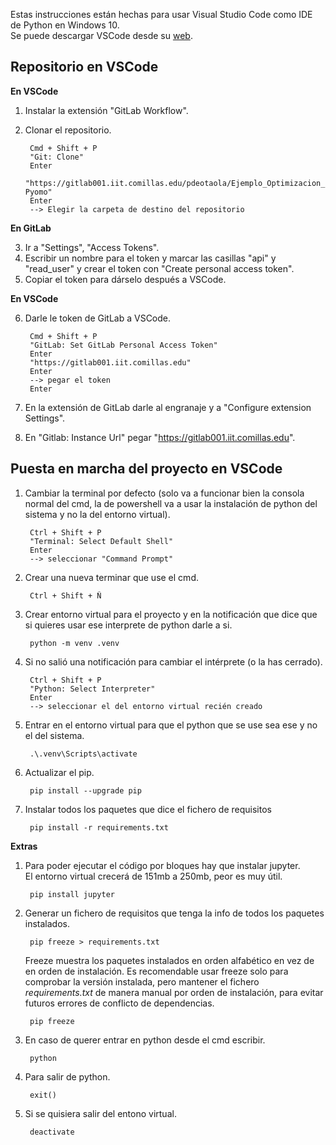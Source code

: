 Estas instrucciones están hechas para usar Visual Studio Code como IDE de Python en Windows 10. <br>
Se puede descargar VSCode desde su [web](https://code.visualstudio.com/download).

## Repositorio en VSCode

**En VSCode**

1. Instalar la extensión "GitLab Workflow".
2. Clonar el repositorio.

        Cmd + Shift + P
        "Git: Clone"
        Enter
        "https://gitlab001.iit.comillas.edu/pdeotaola/Ejemplo_Optimizacion_Python-Pyomo"
        Enter
    	--> Elegir la carpeta de destino del repositorio
        
**En GitLab**

3. Ir a "Settings", "Access Tokens".
4. Escribir un nombre para el token y marcar las casillas "api" y "read_user" y crear el token con "Create personal access token".
5. Copiar el token para dárselo después a VSCode.

**En VSCode**

6. Darle le token de GitLab a VSCode.

        Cmd + Shift + P
        "GitLab: Set GitLab Personal Access Token"
        Enter
        "https://gitlab001.iit.comillas.edu"
        Enter
        --> pegar el token
        Enter
        
7. En la extensión de GitLab darle al engranaje y a "Configure extension Settings".
8. En "Gitlab: Instance Url" pegar "https://gitlab001.iit.comillas.edu".

## Puesta en marcha del proyecto en VSCode

1. Cambiar la terminal por defecto (solo va a funcionar bien la consola normal del cmd, la de powershell va a usar la instalación de python del sistema y no la del entorno virtual).

		Ctrl + Shift + P
		"Terminal: Select Default Shell"
		Enter
		--> seleccionar "Command Prompt"

2. Crear una nueva terminar que use el cmd.

		Ctrl + Shift + Ñ

3. Crear entorno virtual para el proyecto y en la notificación que dice que si quieres usar ese interprete de python darle a si.

		python -m venv .venv

4. Si no salió una notificación para cambiar el intérprete (o la has cerrado).

		Ctrl + Shift + P
		"Python: Select Interpreter"
		Enter
		--> seleccionar el del entorno virtual recién creado

5. Entrar en el entorno virtual para que el python que se use sea ese y no el del sistema.

		.\.venv\Scripts\activate

6. Actualizar el pip.

		pip install --upgrade pip

7. Instalar todos los paquetes que dice el fichero de requisitos

		pip install -r requirements.txt
		


**Extras** 
1. Para poder ejecutar el código por bloques hay que instalar jupyter. <br>
	El entorno virtual crecerá de 151mb a 250mb, peor es muy útil.

		pip install jupyter

2. Generar un fichero de requisitos que tenga la info de todos los paquetes instalados.

		pip freeze > requirements.txt

	Freeze muestra los paquetes instalados en orden alfabético en vez de en orden de instalación. Es recomendable usar freeze solo para comprobar la versión instalada, pero mantener el fichero *requirements.txt* de manera manual por orden de instalación, para evitar futuros errores de conflicto de dependencias.

		pip freeze

3. En caso de querer entrar en python desde el cmd escribir.

		python

4. Para salir de python.

		exit()

5. Si se quisiera salir del entono virtual.

		deactivate

